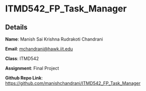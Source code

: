 ﻿# ITMD542_FP_Task_Manager

## Details

**Name**: Manish Sai Krishna Rudrakoti Chandrani 

**Email**: mchandrani@hawk.iit.edu

**Class**: ITMD542 

**Assignment**: Final Project

**Github Repo Link**: https://github.com/manishchandrani/ITMD542_FP_Task_Manager


